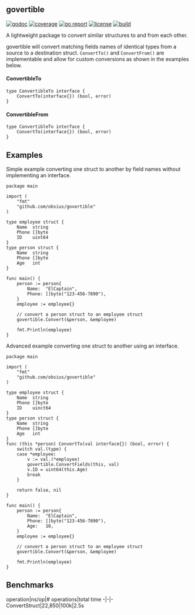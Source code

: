 ## govertible

[![godoc](http://img.shields.io/badge/go-documentation-blue.svg?style=flat-square)](https://godoc.org/github.com/obsius/govertible)
[![coverage](https://coveralls.io/repos/github/obsius/govertible/badge.svg?branch=master)](https://coveralls.io/github/obsius/govertible?branch=master)
[![go report](https://goreportcard.com/badge/obsius/govertible)](https://goreportcard.com/report/obsius/govertible)
[![license](http://img.shields.io/badge/license-mit-blue.svg?style=flat-square)](https://raw.githubusercontent.com/obsius/govertible/master/LICENSE)
[![build](https://travis-ci.org/obsius/govertible.svg?branch=master)](https://travis-ci.org/obsius/govertible.svg?branch=master)

A lightweight package to convert similar structures to and from each other.

govertible will convert matching fields names of identical types from a source to a destination struct.  `ConvertTo()` and `ConvertFrom()` are implementable and allow for custom conversions as shown in the examples below.

#### ConvertibleTo
```golang
type ConvertibleTo interface {
	ConvertTo(interface{}) (bool, error)
}
```

#### ConvertibleFrom
```golang
type ConvertibleTo interface {
	ConvertTo(interface{}) (bool, error)
}
```
## Examples
Simple example converting one struct to another by field names without implementing an interface.
```golang
package main

import (
	"fmt"
	"github.com/obsius/govertible"
)

type employee struct {
	Name  string
	Phone []byte
	ID    uint64
}
type person struct {
	Name  string
	Phone []byte
	Age   int
}

func main() {
	person := person{
		Name:  "ElCaptain",
		Phone: []byte("123-456-7890"),
	}
	employee := employee{}

	// convert a person struct to an employee struct
	govertible.Convert(&person, &employee)

	fmt.Println(employee)
}
```

Advanced example converting one struct to another using an interface.
```golang
package main

import (
	"fmt"
	"github.com/obsius/govertible"
)

type employee struct {
	Name  string
	Phone []byte
	ID    uinct64
}
type person struct {
	Name  string
	Phone []byte
	Age   int
}
func (this *person) ConvertTo(val interface{}) (bool, error) {
	switch val.(type) {
	case *employee:
		v := val.(*employee)
		govertible.ConvertFields(this, val)
		v.ID = uint64(this.Age)
		break
	}

	return false, nil
}

func main() {
	person := person{
		Name:  "ElCaptain",
		Phone: []byte("123-456-7890"),
		Age:   10,
	}
	employee := employee{}

	// convert a person struct to an employee struct
	govertible.Convert(&person, &employee)

	fmt.Println(employee)
}
```

## Benchmarks
operation|ns/op|# operations|total time
-|-|-
ConvertStruct|22,850|100k|2.5s